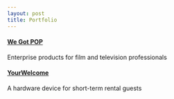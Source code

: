 ```yaml
---
layout: post
title: Portfolio
---
```


#### [We Got POP](../wegotpop/about)
Enterprise products for film and television professionals

#### [YourWelcome](../yourwelcome/about)
A hardware device for short-term rental guests

<!-- #### [Pearlshare](../pearlshare/about)
An iOS and web app for sharing your favourite places with friends

#### [Dilemmr](../dilemmr/about)
An iOS app for making decisions

#### [Twee V](../tweev/about)
A fresh approach to writing your resume

#### [Hairy Bikers' Diet Club](../hbdc/about)
An online coomunity focused on weight-loss journeys of real people -->
